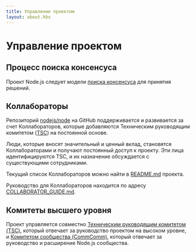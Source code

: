 ```yaml
---
title: Управление проектом
layout: about.hbs
---
```

# Управление проектом

## Процесс поиска консенсуса

Проект Node.js следует модели [поиска консенсуса][] для принятия решений.

## Коллабораторы

Репозиторий [nodejs/node][] на GitHub поддерживается и развивается за счет Коллабораторов,
которые добавляются Техническим руководящим комитетом ([TSC][]) на постоянной основе.

Люди, которые вносят значительный и ценный вклад, становятся Коллабораторами и получают постоянный
доступ к проекту. Эти лица идентифицируются TSC, и их назначение обсуждается с существующими сотрудниками.

Текущий список Коллабораторов можно найти в [README.md][] проекта.

Руководство для Коллабораторов находится по адресу [COLLABORATOR_GUIDE.md][].

## Комитеты высшего уровня

Проект управляется совместно [Техническим руководящим комитетом (TSC)][], который отвечает за
руководство проектом на высоком уровне, и [Комитетом сообщества (CommComm)][], который отвечает
за руководство и расширение Node.js сообщества.

[COLLABORATOR_GUIDE.md]: https://github.com/nodejs/node/blob/master/COLLABORATOR_GUIDE.md
[Комитетом сообщества (CommComm)]: https://github.com/nodejs/community-committee/blob/master/Community-Committee-Charter.md
[поиска консенсуса]: http://en.wikipedia.org/wiki/Consensus-seeking_decision-making
[README.md]: https://github.com/nodejs/node/blob/master/README.md#current-project-team-members
[Техническим руководящим комитетом (TSC)]: https://github.com/nodejs/TSC/blob/master/TSC-Charter.md
[TSC]: https://github.com/nodejs/TSC
[nodejs/node]: https://github.com/nodejs/node
